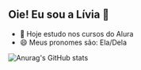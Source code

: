 ## Oie! Eu sou a Lívia 👋

- 🔭 Hoje estudo nos cursos do Alura
- 😄 Meus pronomes são: Ela/Dela

![Anurag's GitHub stats](https://github-readme-stats.vercel.app/api?username=Livsabinoo&hide=contribs,prs)
